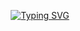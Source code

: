 <div align="center">
  
<!-- 动态打字效果 -->
[![Typing SVG](https://readme-typing-svg.herokuapp.com?font=Fira+Code&size=30&duration=4000&pause=1000&color=7D27CD&center=true&vCenter=true&width=600&lines=PoetryCoder;Weaving+Code+Into+Verse)](https://git.io/typing-svg)
